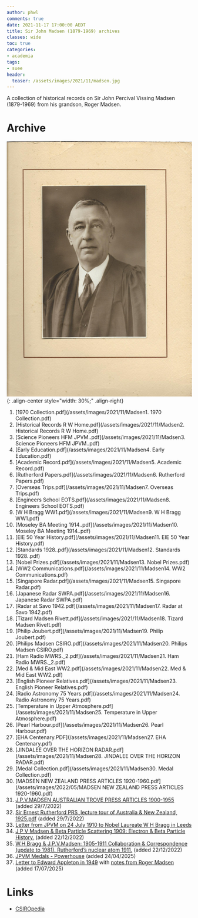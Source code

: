 ```yaml
---
author: phwl
comments: true
date: 2021-11-17 17:00:00 AEDT
title: Sir John Madsen (1879-1969) archives
classes: wide
toc: true
categories:
- academia
tags:
- suee
header:
  teaser: /assets/images/2021/11/madsen.jpg
---
```


A collection of historical records on Sir John Percival Vissing Madsen (1879-1969) from his grandson, Roger Madsen.

<!-- more -->

# Archive
![madsenportrait](/assets/images/2021/11/JPVMEHAportrait.jpg "Portrait"){: .align-center style="width: 30%;" .align-right}
 1. [1970 Collection.pdf](/assets/images/2021/11/Madsen1. 1970 Collection.pdf)
 1. [Historical Records R W Home.pdf](/assets/images/2021/11/Madsen2. Historical Records R W Home.pdf)
 1. [Science Pioneers HFM JPVM..pdf](/assets/images/2021/11/Madsen3. Science Pioneers HFM JPVM..pdf)
 1. [Early Education.pdf](/assets/images/2021/11/Madsen4. Early Education.pdf)
 1. [Academic Record.pdf](/assets/images/2021/11/Madsen5. Academic Record.pdf)
 1. [Rutherford Papers.pdf](/assets/images/2021/11/Madsen6. Rutherford Papers.pdf)
 1. [Overseas Trips.pdf](/assets/images/2021/11/Madsen7. Overseas Trips.pdf)
 1. [Engineers School EOTS.pdf](/assets/images/2021/11/Madsen8. Engineers School EOTS.pdf)
 1. [W H Bragg WW1.pdf](/assets/images/2021/11/Madsen9. W H Bragg WW1.pdf)
 1. [Moseley BA Meeting 1914..pdf](/assets/images/2021/11/Madsen10. Moseley BA Meeting 1914..pdf)
 1. [EIE 50 Year History.pdf](/assets/images/2021/11/Madsen11. EIE 50 Year History.pdf)
 1. [Standards 1928..pdf](/assets/images/2021/11/Madsen12. Standards 1928..pdf)
 1. [Nobel Prizes.pdf](/assets/images/2021/11/Madsen13. Nobel Prizes.pdf)
 1. [WW2 Communications.pdf](/assets/images/2021/11/Madsen14. WW2 Communications.pdf)
 1. [Singapore Radar.pdf](/assets/images/2021/11/Madsen15. Singapore Radar.pdf)
 1. [Japanese Radar SWPA.pdf](/assets/images/2021/11/Madsen16. Japanese Radar SWPA.pdf)
 1. [Radar at Savo 1942.pdf](/assets/images/2021/11/Madsen17. Radar at Savo 1942.pdf)
 1. [Tizard Madsen Rivett.pdf](/assets/images/2021/11/Madsen18. Tizard Madsen Rivett.pdf)
 1. [Philip Joubert.pdf](/assets/images/2021/11/Madsen19. Philip Joubert.pdf)
 1. [Philips Madsen CSIRO.pdf](/assets/images/2021/11/Madsen20. Philips Madsen CSIRO.pdf)
 1. [Ham Radio MWRS._2.pdf](/assets/images/2021/11/Madsen21. Ham Radio MWRS._2.pdf)
 1. [Med & Mid East WW2.pdf](/assets/images/2021/11/Madsen22. Med & Mid East WW2.pdf)
 1. [English Pioneer Relatives.pdf](/assets/images/2021/11/Madsen23. English Pioneer Relatives.pdf)
 1. [Radio Astronomy 75 Years.pdf](/assets/images/2021/11/Madsen24. Radio Astronomy 75 Years.pdf)
 1. [Temperature in Upper Atmosphere.pdf](/assets/images/2021/11/Madsen25. Temperature in Upper Atmosphere.pdf)
 1. [Pearl Harbour.pdf](/assets/images/2021/11/Madsen26. Pearl Harbour.pdf)
 1. [EHA Centenary.PDF](/assets/images/2021/11/Madsen27. EHA Centenary.pdf)
 1. [JINDALEE OVER THE HORIZON RADAR.pdf](/assets/images/2021/11/Madsen28. JINDALEE OVER THE HORIZON RADAR.pdf)
 1. [Medal Collection.pdf](/assets/images/2021/11/Madsen30. Medal Collection.pdf)
 1. [MADSEN NEW ZEALAND PRESS ARTICLES 1920-1960.pdf](/assets/images/2022/05/MADSEN NEW ZEALAND PRESS ARTICLES 1920-1960.pdf)
 1. [J.P.V.MADSEN AUSTRALIAN TROVE PRESS ARTICLES 1900-1955](/assets/images/2022/07/JPVMaustralianPressArticles.pdf) (added 29/7/2022)
 1. [Sir Ernest Rutherford PRS ,lecture tour of Australia & New Zealand, 1925.pdf](/assets/images/2022/07/JPVMrutherford1925LectureTour.pdf) (added 29/7/2022)
 1. [Letter from JPVM on 24 July 1910 to Nobel Laureate W H Bragg in Leeds](/assets/images/2022/08/JPVMletterToBragg24July1910.pdf)
 1. [J P V Madsen & Beta Particle Scattering 1909: Electron & Beta Particle History.](/assets/images/2022/12/Madsen41.BetaSingleCollision1909.pdf) (added 22/12/2022)
 1. [W.H Bragg & J.P.V.Madsen: 1905-1911 Collaboration & Correspondence (update to 1981). Rutherford’s nuclear atom 1911.](/assets/images/2022/12/Madsen42.Bragg,Madsen,Rutherford1911AtomTheory(HistoricalRecord).pdf) (added 22/12/2022)
 1. [JPVM Medals - Powerhouse](/assets/images/2025/04/JPVM_Medals-Powerhouse.pdf) (added 24/04/2025)
 1. [Letter to Edward Appleton in 1949](/assets/images/2025/07/RWMappletonLetter1949JPVM.jpg) with [notes from Roger Madsen](/assets/images/2025/07/RWMappletonLetter1949.pdf) (added 17/07/2025)

# Links
  * [CSIROpedia](https://csiropedia.csiro.au/john-madsen/)
